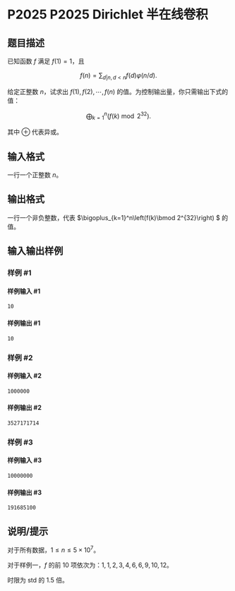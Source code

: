 # P2025 P2025 Dirichlet 半在线卷积

## 题目描述

已知函数 $f$ 满足 $f(1)=1$，且

$$f(n)=\sum_{d|n,d<n}f(d)\varphi(n/d).$$

给定正整数 $n$，试求出 $f(1),f(2),\cdots,f(n)$ 的值。为控制输出量，你只需输出下式的值：

$$\bigoplus_{k=1}^n\left(f(k)\bmod 2^{32}\right). $$

其中 $\oplus$ 代表异或。

## 输入格式

一行一个正整数 $n$。

## 输出格式

一行一个非负整数，代表 $\bigoplus_{k=1}^n\left(f(k)\bmod 2^{32}\right) $ 的值。

## 输入输出样例

### 样例 #1

#### 样例输入 #1

```
10
```

#### 样例输出 #1

```
10
```

### 样例 #2

#### 样例输入 #2

```
1000000
```

#### 样例输出 #2

```
3527171714
```

### 样例 #3

#### 样例输入 #3

```
10000000
```

#### 样例输出 #3

```
191685100
```

## 说明/提示

对于所有数据，$1\le n\le 5\times 10^7$。

对于样例一，$f$ 的前 $10$ 项依次为：$1,1,2,3,4,6,6,9,10,12$。

时限为 std 的 1.5 倍。
